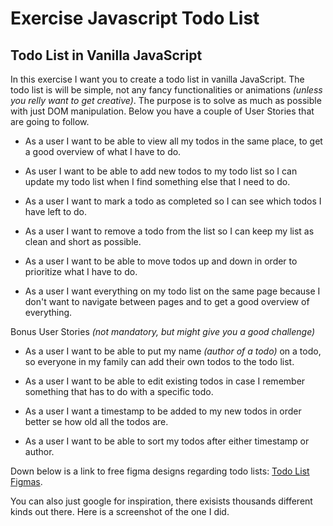 # Exercise Javascript Todo List

## Todo List in Vanilla JavaScript

In this exercise I want you to create a todo list in vanilla JavaScript. The todo list is will be simple, not any fancy functionalities or animations _(unless you relly want to get creative)_. The purpose is to solve as much as possible with just DOM manipulation. Below you have a couple of User Stories that are going to follow.

- As a user I want to be able to view all my todos in the same place, to get a good overview of what I have to do.

- As user I want to be able to add new todos to my todo list so I can update my todo list when I find something else that I need to do.

- As a user I want to mark a todo as completed so I can see which todos I have left to do.

- As a user I want to remove a todo from the list so I can keep my list as clean and short as possible.

- As a user I want to be able to move todos up and down in order to prioritize what I have to do.

- As a user I want everything on my todo list on the same page because I don't want to navigate between pages and to get a good overview of everything.

Bonus User Stories _(not mandatory, but might give you a good challenge)_

- As a user I want to be able to put my name _(author of a todo)_ on a todo, so everyone in my family can add their own todos to the todo list.

- As a user I want to be able to edit existing todos in case I remember something that has to do with a specific todo.

- As a user I want a timestamp to be added to my new todos in order better se how old all the todos are.

- As a user I want to be able to sort my todos after either timestamp or author.

Down below is a link to free figma designs regarding todo lists: [Todo List Figmas](https://www.figma.com/community/tag/todo%20list/files).

You can also just google for inspiration, there exisists thousands different kinds out there. Here is a screenshot of the one I did.
